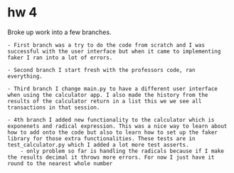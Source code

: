 # hw 4

Broke up work into a few branches. 

    - First branch was a try to do the code from scratch and I was successful with the user interface but when it came to implementing faker I ran into a lot of errors. 

    - Second branch I start fresh with the professors code, ran everything. 

    - Third branch I change main.py to have a different user interface when using the calculator app. I also made the history from the results of the calculator return in a list this we we see all transactions in that session.

    - 4th branch I added new functionality to the calculator which is exponenets and radical expression. This was a nice way to learn about how to add onto the code but also to learn how to set up the faker library for those extra functionalities. These tests are in test_calculator.py which I added a lot more test asserts. 
        - only problem so far is handling the radicals because if I make the results decimal it throws more errors. For now I just have it round to the nearest whole number